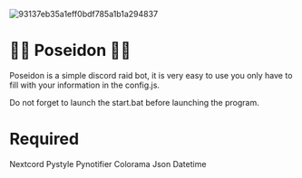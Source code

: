 ![93137eb35a1eff0bdf785a1b1a294837](https://user-images.githubusercontent.com/86504182/194375559-d0cb91b1-a3b9-4f76-afcc-cb3eaaa589d2.png)

# 🧜‍♂ Poseidon 🧜‍♂

Poseidon is a simple discord raid bot, it is very easy to use you only have to fill with your information in the config.js.

Do not forget to launch the start.bat before launching the program.


# Required

Nextcord
Pystyle 
Pynotifier
Colorama
Json
Datetime 


